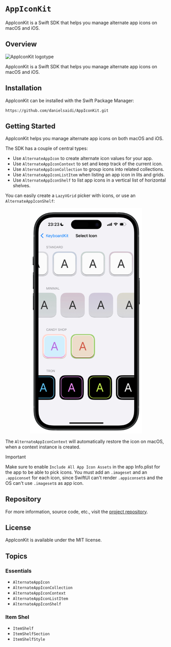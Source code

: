 # ``AppIconKit``

AppIconKit is a Swift SDK that helps you manage alternate app icons on macOS and iOS.



## Overview

![AppIconKit logotype](Logo.png)

AppIconKit is a Swift SDK that helps you manage alternate app icons on macOS and iOS.



## Installation

AppIconKit can be installed with the Swift Package Manager:

```
https://github.com/danielsaidi/AppIconKit.git
```



## Getting Started

AppIconKit helps you manage alternate app icons on both macOS and iOS.

The SDK has a couple of central types:

* Use `AlternateAppIcon` to create alternate icon values for your app.
* Use `AlternateAppIconContext` to set and keep track of the current icon. 
* Use `AlternateAppIconCollection` to group icons into related collections.
* Use `AlternateAppIconListItem` when listing an app icon in lits and grids.
* Use `AlternateAppIconShelf` to list app icons in a vertical list of horizontal shelves.

You can easily create a `LazyVGrid` picker with icons, or use an `AlternateAppIconShelf`:

<p align="center">
    <img src="/Resources/device.png" alt="Screenshot" width=350 />
</p>

The `AlternateAppIconContext` will automatically restore the icon on macOS, when a context instance is created.  

> [!IMPORTANT]  
> Make sure to enable `Include All App Icon Assets` in the app Info.plist for the app to be able to pick icons. You must add an `.imageset` and an `.appiconset` for each icon, since SwiftUI can't render `.appiconset`s and the OS can't use `.imageset`s as app icon.



## Repository

For more information, source code, etc., visit the [project repository](https://github.com/danielsaidi/AppIconKit).



## License

AppIconKit is available under the MIT license.



## Topics

### Essentials

- ``AlternateAppIcon``
- ``AlternateAppIconCollection``
- ``AlternateAppIconContext``
- ``AlternateAppIconListItem``
- ``AlternateAppIconShelf``


### Item Shel

- ``ItemShelf``
- ``ItemShelfSection``
- ``ItemShelfStyle``
